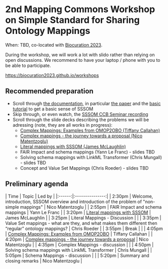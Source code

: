 # 2nd Mapping Commons Workshop on Simple Standard for Sharing Ontology Mappings

When: TBD, co-located with [Biocuration 2023](https://biocuration2023.github.io/).

During the workshop, we will work a lot with slido rather than relying on open discussions. We recommend to have your laptop / phone with you to be able to participate.

https://biocuration2023.github.io/workshops

## Recommended preparation

- Scroll through [the documentation](https://mapping-commons.github.io/sssom/home/), in particular [the paper](https://doi.org/10.1093/database/baac035) and the [basic tutorial](https://mapping-commons.github.io/sssom/tutorial/) to get a basic sense of SSSOM
- Skip through, or even watch, the [SSSOM CCB Seminar recording](https://www.youtube.com/watch?v=4vqeRECuAKE)
- Scroll through the slide decks describing the problems we will be adressing (note, they are all works in progress):
    - [Complex Mappings: Examples from OMOP2OBO (Tiffany Callahan)](https://docs.google.com/presentation/d/1Jn0W9gjRn19ISDB8N-sEwKwXsJySLPlNIsOL6ng_nEA/edit?usp=sharing)
    - [Complex mappings - the journey towards a proposal (Nico Matentzoglu)](https://docs.google.com/presentation/d/1kFD33S_WMgEGmCnT7IjVCeEyKI7OpcUw1ZzRXGqt1hs/edit?usp=sharing)
    - [Literal mappings with SSSOM (James McLaughlin)](https://docs.google.com/presentation/d/1mBZK6KS7JgmXlEtszQiOa_Cl7SXg_Z8wRp0tZHaL57Y/edit?usp=sharing)
    - FAIR Impact and schema mappings (Yann Le Franc) - slides TBD
    - Solving schema mappings with LinkML Transformer (Chris Mungall) - slides TBD
    - Concept and Value Set Mappings (Chris Roeder) - slides TBD

## Preliminary agenda

|  Time  | Topic | Led by |
|:------:|:---------------:|
| 2:30pm | Welcome, introduction, SSSOM overview and introduction of the problem of "non-simple mappings" | Nico Matentzoglu |
| 2:55pm | FAIR Impact and schema mappings   |   Yann Le Franc  |
| 3:20pm | [Literal mappings with SSSOM](https://docs.google.com/presentation/d/1mBZK6KS7JgmXlEtszQiOa_Cl7SXg_Z8wRp0tZHaL57Y/edit?usp=sharing) | James McLaughlin |
| 3:25pm | Literal Mappings - Discussion |                  |
| 3:35pm | Value Set mappings - what are they, and what makes them different then “regular” ontology mappings? | Chris Roeder |
| 3:55pm | Break | |
| 4:05pm | [Complex Mappings: Examples from OMOP2OBO](https://docs.google.com/presentation/d/1Jn0W9gjRn19ISDB8N-sEwKwXsJySLPlNIsOL6ng_nEA/edit?usp=sharing) | Tiffany Callahan |
| 4:20pm | [Complex mappings - the journey towards a proposal](https://docs.google.com/presentation/d/1kFD33S_WMgEGmCnT7IjVCeEyKI7OpcUw1ZzRXGqt1hs/edit?usp=sharing)  | Nico Matentzoglu |
| 4:35pm | Complex Mappings - discussion | |
| 4:50pm | Solving schema mappings with LinkML Transformer | Chris Mungall |
| 5:05pm | Schema Mappings - discussion | |
| 5:20pm | Summary and closing remarks | Nico Matentzoglu |

